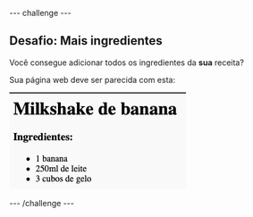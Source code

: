 --- challenge ---

## Desafio: Mais ingredientes

Você consegue adicionar todos os ingredientes da **sua** receita?

Sua página web deve ser parecida com esta:

![captura de tela](images/recipe-more-ingredients.png)

--- /challenge ---